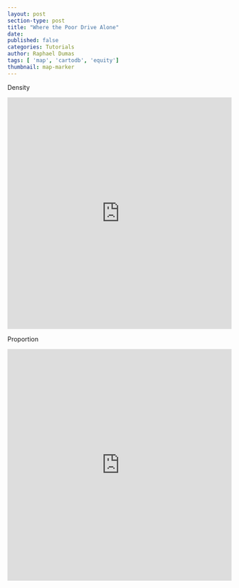 ```yaml
---
layout: post
section-type: post
title: "Where the Poor Drive Alone"
date: 
published: false
categories: Tutorials
author: Raphael Dumas
tags: [ 'map', 'cartodb', 'equity']
thumbnail: map-marker  
---
```



Density
<div class = "leaflet-map">
	<iframe width="100%" height="520" frameborder="0" src="https://radumas.cartodb.com/viz/98f52ba8-0065-11e6-9f6c-0ecd1babdde5/embed_map" allowfullscreen webkitallowfullscreen mozallowfullscreen oallowfullscreen msallowfullscreen>&nbsp; </iframe>
</div>

Proportion

<div class = "leaflet-map">
	<iframe width="100%" height="520" frameborder="0" src="https://radumas.cartodb.com/viz/014707a6-00d6-11e6-bccc-0e3ff518bd15/embed_map" allowfullscreen webkitallowfullscreen mozallowfullscreen oallowfullscreen msallowfullscreen>&nbsp; </iframe>
</div>